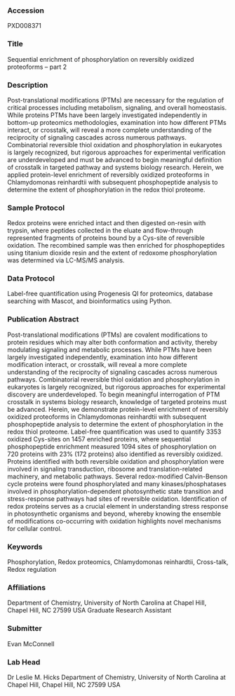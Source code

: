 ### Accession
PXD008371

### Title
Sequential enrichment of phosphorylation on reversibly oxidized proteoforms – part 2

### Description
Post-translational modifications (PTMs) are necessary for the regulation of critical processes including metabolism, signaling, and overall homeostasis. While proteins PTMs have been largely investigated independently in bottom-up proteomics methodologies, examination into how different PTMs interact, or crosstalk, will reveal a more complete understanding of the reciprocity of signaling cascades across numerous pathways. Combinatorial reversible thiol oxidation and phosphorylation in eukaryotes is largely recognized, but rigorous approaches for experimental verification are underdeveloped and must be advanced to begin meaningful definition of crosstalk in targeted pathway and systems biology research. Herein, we applied protein-level enrichment of reversibly oxidized proteoforms in Chlamydomonas reinhardtii with subsequent phosphopeptide analysis to determine the extent of phosphorylation in the redox thiol proteome.

### Sample Protocol
Redox proteins were enriched intact and then digested on-resin with trypsin, where peptides collected in the eluate and flow-through represented fragments of proteins bound by a Cys-site of reversible oxidation. The recombined sample was then enriched for phosphopeptides using titanium dioxide resin and the extent of redoxome phosphorylation was determined via LC-MS/MS analysis.

### Data Protocol
Label-free quantification using Progenesis QI for proteomics, database searching with Mascot, and bioinformatics using Python.

### Publication Abstract
Post-translational modifications (PTMs) are covalent modifications to protein residues which may alter both conformation and activity, thereby modulating signaling and metabolic processes. While PTMs have been largely investigated independently, examination into how different modification interact, or crosstalk, will reveal a more complete understanding of the reciprocity of signaling cascades across numerous pathways. Combinatorial reversible thiol oxidation and phosphorylation in eukaryotes is largely recognized, but rigorous approaches for experimental discovery are underdeveloped. To begin meaningful interrogation of PTM crosstalk in systems biology research, knowledge of targeted proteins must be advanced. Herein, we demonstrate protein-level enrichment of reversibly oxidized proteoforms in Chlamydomonas reinhardtii with subsequent phosphopeptide analysis to determine the extent of phosphorylation in the redox thiol proteome. Label-free quantification was used to quantify 3353 oxidized Cys-sites on 1457 enriched proteins, where sequential phosphopeptide enrichment measured 1094 sites of phosphorylation on 720 proteins with 23% (172 proteins) also identified as reversibly oxidized. Proteins identified with both reversible oxidation and phosphorylation were involved in signaling transduction, ribosome and translation-related machinery, and metabolic pathways. Several redox-modified Calvin-Benson cycle proteins were found phosphorylated and many kinases/phosphatases involved in phosphorylation-dependent photosynthetic state transition and stress-response pathways had sites of reversible oxidation. Identification of redox proteins serves as a crucial element in understanding stress response in photosynthetic organisms and beyond, whereby knowing the ensemble of modifications co-occurring with oxidation highlights novel mechanisms for cellular control.

### Keywords
Phosphorylation, Redox proteomics, Chlamydomonas reinhardtii, Cross-talk, Redox regulation

### Affiliations
Department of Chemistry, University of North Carolina at Chapel Hill, Chapel Hill, NC 27599 USA
Graduate Research Assistant

### Submitter
Evan McConnell

### Lab Head
Dr Leslie M. Hicks
Department of Chemistry, University of North Carolina at Chapel Hill, Chapel Hill, NC 27599 USA


